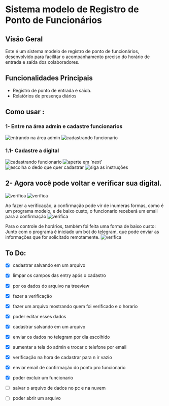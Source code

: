 # Sistema modelo de Registro de Ponto de Funcionários

## Visão Geral

Este é um sistema modelo de registro de ponto de funcionários, desenvolvido para facilitar o acompanhamento preciso do horário de entrada e saída dos colaboradores.

## Funcionalidades Principais

- Registro de ponto de entrada e saída.
- Relatórios de presença diários

## Como usar :

 ### 1- Entre na área admin e cadastre  funcionarios
 ![entrando na área admin](./img//admin.png)
 ![cadastrando funcionario](./img/cadastrando.png)
 ### 1.1- Cadastre a digital
 ![cadastrando funcionario](./img/digital.png)
 ![aperte em 'next'](./img/digital1.png)
 ![escolha o dedo que quer cadastrar](./img/digital2.png)
 ![siga as instruções](./img/digital3.png)

 ## 2- Agora você pode voltar e verificar sua digital.
 ![verifica](./img/verifica.png)
 ![verifica](./img/verifica1.png)

 Ao fazer a verificação, a confirmação pode vir de inumeras formas, como é um programa modelo, e de baixo custo, o funcionario receberá um email para a confirmação
 ![verifica](./img/verifica2.png)

 Para o controle de horários, também foi feita uma forma de baixo custo:
  Junto com o programa é iniciado um bot do telegram, que pode enviar as informações que for solicitado remotamente.
 ![verifica](./img/telegram.png)



## To Do:
- [X] cadastrar salvando em um arquivo
- [X] limpar os campos das entry após o cadastro
- [X] por os dados do arquivo na treeview
- [X] fazer a verificação
- [X] fazer um arquivo mostrando quem foi verificado e o horario
- [X] poder editar esses dados
- [X] cadastrar salvando em um arquivo
- [X] enviar os dados no telegram por dia escolhido
- [X] aumentar a tela do admin e trocar o telefone por email
- [X] verificação na hora de cadastrar para n ir vazio
- [X] enviar email de confirmação do ponto pro funcionario
- [X] poder excluir um funcionario
- [ ] salvar o arquivo de dados no pc e na nuvem
- [ ] poder abrir um arquivo 


